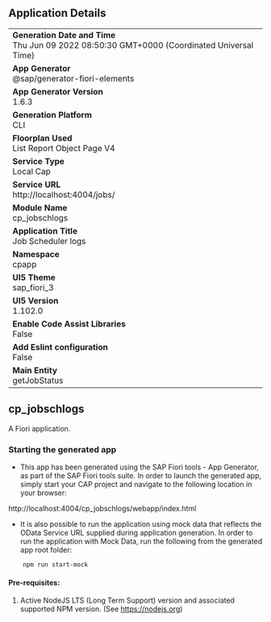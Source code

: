 ## Application Details
|               |
| ------------- |
|**Generation Date and Time**<br>Thu Jun 09 2022 08:50:30 GMT+0000 (Coordinated Universal Time)|
|**App Generator**<br>@sap/generator-fiori-elements|
|**App Generator Version**<br>1.6.3|
|**Generation Platform**<br>CLI|
|**Floorplan Used**<br>List Report Object Page V4|
|**Service Type**<br>Local Cap|
|**Service URL**<br>http://localhost:4004/jobs/
|**Module Name**<br>cp_jobschlogs|
|**Application Title**<br>Job Scheduler logs|
|**Namespace**<br>cpapp|
|**UI5 Theme**<br>sap_fiori_3|
|**UI5 Version**<br>1.102.0|
|**Enable Code Assist Libraries**<br>False|
|**Add Eslint configuration**<br>False|
|**Main Entity**<br>getJobStatus|

## cp_jobschlogs

A Fiori application.

### Starting the generated app

-   This app has been generated using the SAP Fiori tools - App Generator, as part of the SAP Fiori tools suite.  In order to launch the generated app, simply start your CAP project and navigate to the following location in your browser:

http://localhost:4004/cp_jobschlogs/webapp/index.html

- It is also possible to run the application using mock data that reflects the OData Service URL supplied during application generation.  In order to run the application with Mock Data, run the following from the generated app root folder:

```
    npm run start-mock
```

#### Pre-requisites:

1. Active NodeJS LTS (Long Term Support) version and associated supported NPM version.  (See https://nodejs.org)


